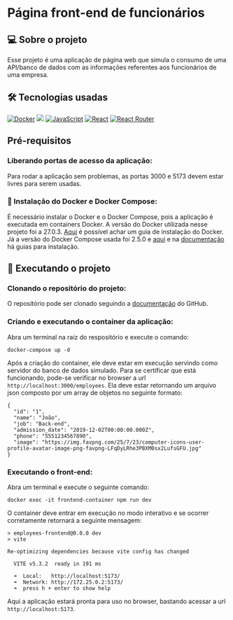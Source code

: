 # Página front-end de funcionários

## 💻 Sobre o projeto
Esse projeto é uma aplicação de página web que simula o consumo de uma API/banco de dados com as informações referentes aos funcionários de uma empresa.

## 🛠️ Tecnologias usadas

<a href="https://www.docker.com" target="_blank" rel="noreferrer"><img src="https://img.shields.io/badge/docker-%230db7ed.svg?style=for-the-badge&logo=docker&logoColor=white" alt="Docker" /></a>
<a href="https://www.w3.org/TR/CSS/#css" target="_blank" rel="noreferrer"><img src="https://img.shields.io/badge/CSS3-1572B6?style=for-the-badge&logo=css3&logoColor=white" /></a>
<a href="https://developer.mozilla.org/en-US/docs/Web/JavaScript" target="_blank" rel="noreferrer"><img src="https://img.shields.io/badge/javascript-%23323330.svg?style=for-the-badge&logo=javascript&logoColor=%23F7DF1E" alt="JavaScript" /></a>
<a href="https://reactjs.org/" target="_blank" rel="noreferrer"><img src="https://img.shields.io/badge/react-%2320232a.svg?style=for-the-badge&logo=react&logoColor=%2361DAFB" alt="React" /></a>
<a href="https://reactrouter.com/en/main" target="_blank" rel="noreferrer"><img src="https://img.shields.io/badge/React_Router-CA4245?style=for-the-badge&logo=react-router&logoColor=white" alt="React Router" /></a>

## Pré-requisitos
### Liberando portas de acesso da aplicação:
Para rodar a aplicação sem problemas, as portas 3000 e 5173 devem estar livres para serem usadas.

### 🐋 Instalação do Docker e Docker Compose:
É necessário instalar o Docker e o Docker Compose, pois a aplicação é executada em containers Docker. A versão do Docker utilizada nesse projeto foi a 27.0.3. [Aqui](https://www.digitalocean.com/community/tutorials/how-to-install-and-use-docker-on-ubuntu-20-04) é possível achar um guia de instalação do Docker. Já a versão do Docker Compose usada foi 2.5.0 e [aqui](https://www.digitalocean.com/community/tutorials/how-to-install-and-use-docker-compose-on-ubuntu-20-04-pt) e na [documentação](https://docs.docker.com/compose/install/) há guias para instalação.


## 🏁 Executando o projeto
### Clonando o repositório do projeto:
O repositório pode ser clonado seguindo a [documentação](https://docs.github.com/en/repositories/creating-and-managing-repositories/cloning-a-repository) do GitHub.

### Criando e executando o container da aplicação:
Abra um terminal na raiz do respositório e execute o comando:
```
docker-compose up -d
```
Após a criação do container, ele deve estar em execução servindo como servidor do banco de dados simulado. Para se certificar que está funcionando, pode-se verificar no browser a url `http://localhost:3000/employees`. Ela deve estar retornando um arquivo json composto por um array de objetos no seguinte formato:
```
{
  "id": "1",
  "name": "João",
  "job": "Back-end",
  "admission_date": "2019-12-02T00:00:00.000Z",
  "phone": "5551234567890",
  "image": "https://img.favpng.com/25/7/23/computer-icons-user-profile-avatar-image-png-favpng-LFqDyLRhe3PBXM0sx2LufsGFU.jpg"
}
```
### Executando o front-end:
Abra um terminal e execute o seguinte comando:
```
docker exec -it frontend-container npm run dev
```
O container deve entrar em execução no modo interativo e se ocorrer corretamente retornará a seguinte mensagem:
```
> employees-frontend@0.0.0 dev
> vite

Re-optimizing dependencies because vite config has changed

  VITE v5.3.2  ready in 191 ms

  ➜  Local:   http://localhost:5173/
  ➜  Network: http://172.25.0.2:5173/
  ➜  press h + enter to show help
```
Aqui a aplicação estará pronta para uso no browser, bastando acessar a url `http://localhost:5173`.

